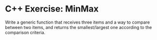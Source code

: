 # C++ Exercise: MinMax

Write a generic function that receives three items and a way to compare
between two items, and returns the smallest/largest one according to the
comparison criteria.